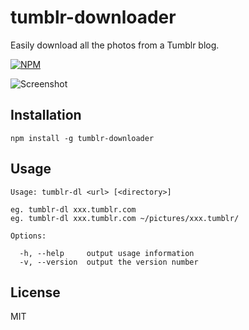 # tumblr-downloader

Easily download all the photos from a Tumblr blog.

[![NPM](https://nodei.co/npm/tumblr-downloader.png?downloads=true&stars=true)](https://nodei.co/npm/tumblr-downloader/)

![Screenshot](screenshot.png)

## Installation
```
npm install -g tumblr-downloader
```

## Usage
```
Usage: tumblr-dl <url> [<directory>]

eg. tumblr-dl xxx.tumblr.com
eg. tumblr-dl xxx.tumblr.com ~/pictures/xxx.tumblr/

Options:

  -h, --help     output usage information
  -v, --version  output the version number
```
## License
MIT